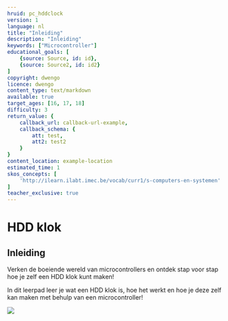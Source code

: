 ```yaml
---
hruid: pc_hddclock
version: 1
language: nl
title: "Inleiding"
description: "Inleiding"
keywords: ["Microcontroller"]
educational_goals: [
    {source: Source, id: id}, 
    {source: Source2, id: id2}
]
copyright: dwengo
licence: dwengo
content_type: text/markdown
available: true
target_ages: [16, 17, 18]
difficulty: 3
return_value: {
    callback_url: callback-url-example,
    callback_schema: {
        att: test,
        att2: test2
    }
}
content_location: example-location
estimated_time: 1
skos_concepts: [
    'http://ilearn.ilabt.imec.be/vocab/curr1/s-computers-en-systemen'
]
teacher_exclusive: true
---
```


# HDD klok

## Inleiding

Verken de boeiende wereld van microcontrollers en ontdek stap voor stap hoe je zelf een HDD klok kunt maken!

In dit leerpad leer je wat een HDD klok is, hoe het werkt en hoe je deze zelf kan maken met behulp van een microcontroller!

![](@youtube/https://www.youtube.com/embed/HS8Yjcs3j-s)




